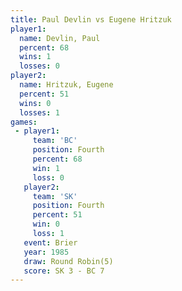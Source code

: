 ```yaml
---
title: Paul Devlin vs Eugene Hritzuk
player1:               
  name: Devlin, Paul   
  percent: 68          
  wins: 1              
  losses: 0            
player2:               
  name: Hritzuk, Eugene
  percent: 51          
  wins: 0              
  losses: 1            
games:
 - player1:          
     team: 'BC'      
     position: Fourth
     percent: 68     
     win: 1          
     loss: 0         
   player2:          
     team: 'SK'      
     position: Fourth
     percent: 51     
     win: 0          
     loss: 1         
   event: Brier        
   year: 1985          
   draw: Round Robin(5)
   score: SK 3 - BC 7  
---
```

